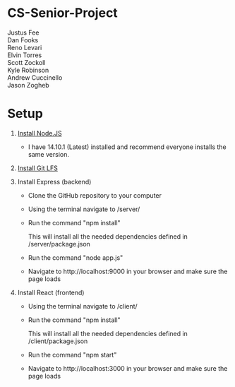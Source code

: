 # CS-Senior-Project
Justus Fee \
Dan Fooks \
Reno Levari \
Elvin Torres \
Scott Zockoll \
Kyle Robinson \
Andrew Cuccinello \
Jason Zogheb

# Setup
1. [Install Node.JS](https://nodejs.org/en/)

    * I have 14.10.1 (Latest) installed and recommend everyone installs the same version.
    
2. [Install Git LFS](https://git-lfs.github.com/)
    
3. Install Express (backend)

    * Clone the GitHub repository to your computer

    * Using the terminal navigate to /server/

    * Run the command "npm install"

      This will install all the needed dependencies defined in /server/package.json

    * Run the command "node app.js"

    * Navigate to http://localhost:9000 in your browser and make sure the page loads

4. Install React (frontend)

    * Using the terminal navigate to /client/

    * Run the command "npm install"

      This will install all the needed dependencies defined in /client/package.json

    * Run the command "npm start"

    * Navigate to http://localhost:3000 in your browser and make sure the page loads
